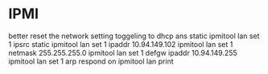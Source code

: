 # IPMI

better reset the network setting toggeling to dhcp ans static
    ipmitool lan set 1 ipsrc static
    ipmitool lan set 1 ipaddr 10.94.149.102
    ipmitool lan set 1 netmask 255.255.255.0
    ipmitool lan set 1 defgw ipaddr 10.94.149.255
    ipmitool lan set 1 arp respond on
    ipmitool lan print
